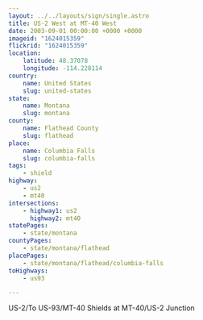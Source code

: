 ```yaml
---
layout: ../../layouts/sign/single.astro
title: US-2 West at MT-40 West
date: 2003-09-01 00:00:00 +0000 +0000
imageid: "1624015359"
flickrid: "1624015359"
location:
    latitude: 48.37078
    longitude: -114.228114
country:
    name: United States
    slug: united-states
state:
    name: Montana
    slug: montana
county:
    name: Flathead County
    slug: flathead
place:
    name: Columbia Falls
    slug: columbia-falls
tags:
    - shield
highway:
    - us2
    - mt40
intersections:
    - highway1: us2
      highway2: mt40
statePages:
    - state/montana
countyPages:
    - state/montana/flathead
placePages:
    - state/montana/flathead/columbia-falls
toHighways:
    - us93

---
```

US-2/To US-93/MT-40 Shields at MT-40/US-2 Junction